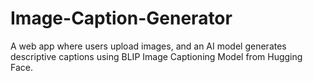 # Image-Caption-Generator
A web app where users upload images, and an AI model generates descriptive captions using BLIP Image Captioning Model from Hugging Face.
